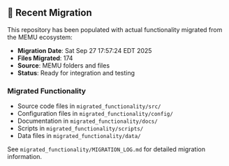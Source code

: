 
## 🔄 Recent Migration

This repository has been populated with actual functionality migrated from the MEMU ecosystem:

- **Migration Date**: Sat Sep 27 17:57:24 EDT 2025
- **Files Migrated**:      174
- **Source**: MEMU folders and files
- **Status**: Ready for integration and testing

### Migrated Functionality
- Source code files in `migrated_functionality/src/`
- Configuration files in `migrated_functionality/config/`
- Documentation in `migrated_functionality/docs/`
- Scripts in `migrated_functionality/scripts/`
- Data files in `migrated_functionality/data/`

See `migrated_functionality/MIGRATION_LOG.md` for detailed migration information.


